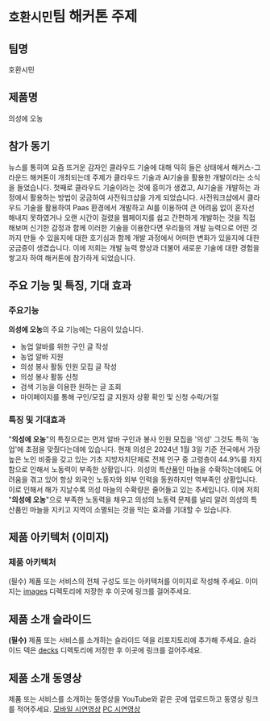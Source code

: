 # `호환시민`팀 해커톤 주제

## 팀명

호환시민

## 제품명

의성에 오농

## 참가 동기

뉴스를 통히여 요즘 뜨거운 감자인 클라우드 기술에 대해 익히 들은 상태에서 해커스-그라운드 해커톤이 개최되는데 주제가 클라우드 기술과 AI기술을 활용한 개발이라는 소식을 들었습니다. 첫째로 클라우드 기술이라는 것에 흥미가 생겼고, AI기술을 개발하는 과정에서 활용하는 방법이 궁금하여 사전워크샵을 가게 되었습니다. 사전워크샵에서 클라우드 기술을 활용하여 Paas 환경에서 개발하고 AI를 이용하여 큰 어려움 없이 혼자선 해내지 못하였거나 오랜 시간이 걸렸을 웹페이지를 쉽고 간편하게 개발하는 것을 직접 해보며 신기한 감정과 함께 이러한 기술을 이용한다면 우리들의 개발 능력으로 어떤 것까지 만들 수 있을지에 대한 호기심과 함께 개발 과정에서 어떠한 변화가 있을지에 대한 궁금증이 생겼습니다. 이에 저희는 개발 능력 향상과 더불어 새로운 기술에 대한 경험을 쌓고자 하여 해커톤에 참가하게 되었습니다.

## 주요 기능 및 특징, 기대 효과

### 주요기능

**의성에 오농**의 주요 기능에는 다음이 있습니다.
- 농업 알바를 위한 구인 글 작성
- 농업 알바 지원
- 의성 봉사 활동 인원 모집 글 작성
- 의성 봉사 활동 신청
- 검색 기능을 이용한 원하는 글 조회
- 마이페이지를 통해 구인/모집 글 지원자 상황 확인 및 신청 수락/거절

### 특징 및 기대효과
"**의성에 오농**"의 특징으로는 먼저 알바 구인과 봉사 인원 모집을 '의성' 그것도 특히 '농업'에 초점을 맞췄다는데에 있습니다. 현재 의성은 2024년 1월 3일 기준 전국에서 가장 높은 노인 비중을 갖고 있는 기초 지방자치단체로 전체 인구 중 고령층이 44.9%를 차지함으로 인해서 노동력이 부족한 상황입니다. 의성의 특산품인 마늘을 수확하는데에도 어려움을 겪고 있어 항상 외국인 노동자와 외부 인력을 동원하지만 역부족인 상황입니다. 이로 인해서 해가 지날수록 의성 마늘의 수확량은 줄어들고 있는 추세입니다. 이에 저희 "**의성에 오농**"으로 부족한 노동력을 채우고 의성의 노동력 문제를 널리 알려 의성의 특산품인 마늘을 지키고 지역이 소멸되는 것을 막는 효과를 기대할 수 있습니다.

## 제품 아키텍처 (이미지)

### 제품 아키텍처
(필수) 제품 또는 서비스의 전체 구성도 또는 아키텍처를 이미지로 작성해 주세요. 이미지는 [images](./images/Architecture.png) 디렉토리에 저장한 후 이곳에 링크를 걸어주세요.

## 제품 소개 슬라이드

**(필수)** 제품 또는 서비스를 소개하는 슬라이드 덱을 리포지토리에 추가해 주세요. 슬라이드 덱은 [decks](./decks/Performance.pdf) 디렉토리에 저장한 후 이곳에 링크를 걸어주세요.

## 제품 소개 동영상

제품 또는 서비스를 소개하는 동영상을 YouTube와 같은 곳에 업로드하고 동영상 링크를 적어주세요.
[모바일 시연영상](https://youtube.com/shorts/PojQISHqgzM?feature=share)
[PC 시연영상](https://youtu.be/DdYnMOLK7rY)
